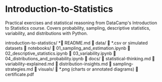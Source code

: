 # Introduction-to-Statistics
Practical exercises and statistical reasoning from DataCamp's Introduction to Statistics course. Covers probability, sampling, descriptive statistics, variability, and distributions with Python.

introduction-to-statistics/
*🔹 README.md
🔹 data/
🔸 *.csv or simulated datasets
🔹 notebooks/
🔸 01_sampling_and_estimation.ipynb
🔸 02_descriptive_statistics.ipynb
🔸 03_variability.ipynb
🔸 04_distributions_and_probability.ipynb
🔹 docs/
🔸 statistical-thinking.md
🔸 variability-explained.md
🔸 distribution-insights.md
🔸 sampling-strategies.md
🔹 visuals/
🔸 *.png (charts or annotated diagrams)
🔹 certificate.pdf
